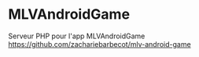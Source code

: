 MLVAndroidGame
=======

Serveur PHP pour l'app MLVAndroidGame
<https://github.com/zachariebarbecot/mlv-android-game>

